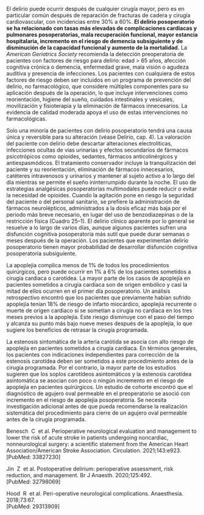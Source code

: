 El delirio puede ocurrir después de cualquier cirugía mayor, pero es en particular común después de reparación de fracturas de cadera y cirugía cardiovascular, con incidencias entre 30% a 60%. **El delirio posoperatorio se ha relacionado con tasas más elevadas de complicaciones cardiacas y pulmonares posoperatorias, mala recuperación funcional, mayor estancia hospitalaria, incremento en el riesgo de demencia subsiguiente y de disminución de la capacidad funcional y aumento de la mortalidad.** La _American Geriatrics Society_ recomienda la detección preoperatoria de pacientes con factores de riesgo para delirio: edad > 65 años, afección cognitiva crónica o demencia, enfermedad grave, mala visión o agudeza auditiva y presencia de infecciones. Los pacientes con cualquiera de estos factores de riesgo deben ser incluidos en un programa de prevención del delirio, no farmacológico, que considere múltiples componentes para su aplicación después de la operación, lo que incluye intervenciones como reorientación, higiene del sueño, cuidados intestinales y vesicales, movilización y fisioterapia y la eliminación de fármacos innecesarios. La evidencia de calidad moderada apoya el uso de estas intervenciones no farmacológicas.

Solo una minoría de pacientes con delirio posoperatorio tendrá una causa única y reversible para su alteración (véase Delirio, cap. 4). La valoración del paciente con delirio debe descartar alteraciones electrolíticas, infecciones ocultas de vías urinarias y efectos secundarios de fármacos psicotrópicos como opioides, sedantes, fármacos anticolinérgicos y antiespasmódicos. El tratamiento conservador incluye la tranquilización del paciente y su reorientación, eliminación de fármacos innecesarios, catéteres intravenosos y urinarios y mantener al sujeto activo a lo largo del día mientras se permite el sueño ininterrumpido durante la noche. El uso de estrategias analgésicas posoperatorias multimodales puede reducir o evitar la necesidad de opioides. Cuando la agitación pone en riesgo la seguridad del paciente o del personal sanitario, se prefiere la administración de fármacos neurolépticos, administrados a la dosis eficaz más baja por el periodo más breve necesario, en lugar del uso de benzodiazepinas o de la restricción física (Cuadro 25–1). El delirio clínico aparente por lo general se resuelve a lo largo de varios días, aunque algunos pacientes sufren una disfunción cognitiva posoperatoria más sutil que puede durar semanas o meses después de la operación. Los pacientes que experimentan delirio posoperatorio tienen mayor probabilidad de desarrollar disfunción cognitiva posoperatoria subsiguiente.

La apoplejía complica menos de 1% de todos los procedimientos quirúrgicos, pero puede ocurrir en 1% a 6% de los pacientes sometidos a cirugía cardiaca o carotídea. La mayor parte de los casos de apoplejía en pacientes sometidos a cirugía cardiaca son de origen embólico y casi la mitad de ellos ocurren en el primer día posoperatorio. Un análisis retrospectivo encontró que los pacientes que previamente habían sufrido apoplejía tenían 18% de riesgo de infarto miocárdico, apoplejía recurrente o muerte de origen cardiaco si se sometían a cirugía no cardiaca en los tres meses previos a la apoplejía. Este riesgo disminuye con el paso del tiempo y alcanza su punto más bajo nueve meses después de la apoplejía, lo que sugiere los beneficios de retrasar la cirugía programada.

La estenosis sintomática de la arteria carótida se asocia con alto riesgo de apoplejía en pacientes sometidos a cirugía cardiaca. En términos generales, los pacientes con indicaciones independientes para corrección de la estenosis carotídea deben ser sometidos a este procedimiento antes de la cirugía programada. Por el contrario, la mayor parte de los estudios sugieren que los soplos carotídeos asintomáticos y la estenosis carotídea asintomática se asocian con poco o ningún incremento en el riesgo de apoplejía en pacientes quirúrgicos. Un estudio de cohorte encontró que el diagnóstico de agujero oval permeable en el preoperatorio se asoció con incremento en el riesgo de apoplejía posoperatoria. Se necesita investigación adicional antes de que pueda recomendarse la realización sistemática del procedimiento para cierre de un agujero oval permeable antes de la cirugía programada.

Benesch  C  et al. Perioperative neurological evaluation and management to lower the risk of acute stroke in patients undergoing noncardiac, nonneurological surgery: a scientific statement from the American Heart Association/American Stroke Association. Circulation. 2021;143:e923.  
[PubMed: 33827230]    

Jin  Z  et al. Postoperative delirium: perioperative assessment, risk reduction, and management. Br J Anaesth. 2020;125:492.  
[PubMed: 32798069]    

Hood  R  et al. Peri-operative neurological complications. Anaesthesia. 2018;73:67.  
[PubMed: 29313909]